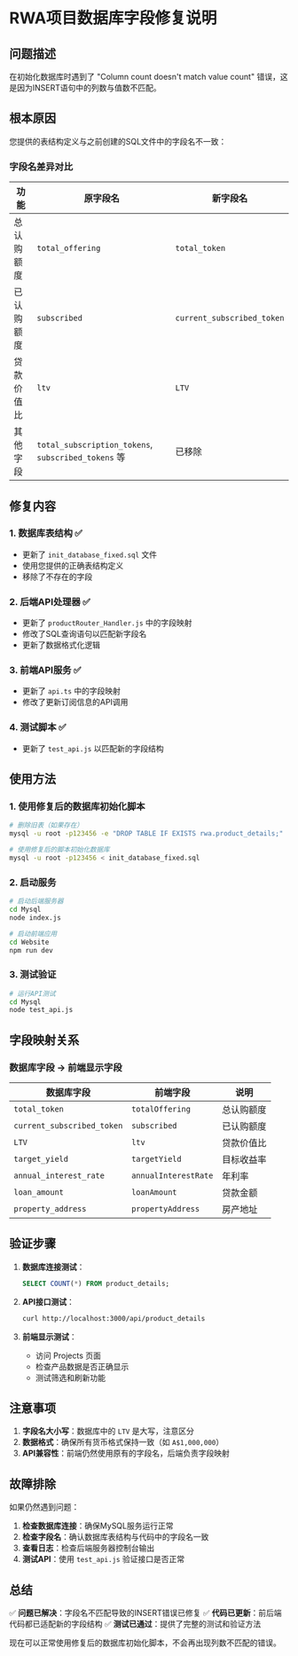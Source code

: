 # RWA项目数据库字段修复说明

## 问题描述

在初始化数据库时遇到了 "Column count doesn't match value count" 错误，这是因为INSERT语句中的列数与值数不匹配。

## 根本原因

您提供的表结构定义与之前创建的SQL文件中的字段名不一致：

### 字段名差异对比

| 功能 | 原字段名 | 新字段名 |
|------|----------|----------|
| 总认购额度 | `total_offering` | `total_token` |
| 已认购额度 | `subscribed` | `current_subscribed_token` |
| 贷款价值比 | `ltv` | `LTV` |
| 其他字段 | `total_subscription_tokens`, `subscribed_tokens` 等 | 已移除 |

## 修复内容

### 1. 数据库表结构 ✅
- 更新了 `init_database_fixed.sql` 文件
- 使用您提供的正确表结构定义
- 移除了不存在的字段

### 2. 后端API处理器 ✅
- 更新了 `productRouter_Handler.js` 中的字段映射
- 修改了SQL查询语句以匹配新字段名
- 更新了数据格式化逻辑

### 3. 前端API服务 ✅
- 更新了 `api.ts` 中的字段映射
- 修改了更新订阅信息的API调用

### 4. 测试脚本 ✅
- 更新了 `test_api.js` 以匹配新的字段结构

## 使用方法

### 1. 使用修复后的数据库初始化脚本

```bash
# 删除旧表（如果存在）
mysql -u root -p123456 -e "DROP TABLE IF EXISTS rwa.product_details;"

# 使用修复后的脚本初始化数据库
mysql -u root -p123456 < init_database_fixed.sql
```

### 2. 启动服务

```bash
# 启动后端服务器
cd Mysql
node index.js

# 启动前端应用
cd Website
npm run dev
```

### 3. 测试验证

```bash
# 运行API测试
cd Mysql
node test_api.js
```

## 字段映射关系

### 数据库字段 → 前端显示字段

| 数据库字段 | 前端字段 | 说明 |
|------------|----------|------|
| `total_token` | `totalOffering` | 总认购额度 |
| `current_subscribed_token` | `subscribed` | 已认购额度 |
| `LTV` | `ltv` | 贷款价值比 |
| `target_yield` | `targetYield` | 目标收益率 |
| `annual_interest_rate` | `annualInterestRate` | 年利率 |
| `loan_amount` | `loanAmount` | 贷款金额 |
| `property_address` | `propertyAddress` | 房产地址 |

## 验证步骤

1. **数据库连接测试**：
   ```sql
   SELECT COUNT(*) FROM product_details;
   ```

2. **API接口测试**：
   ```bash
   curl http://localhost:3000/api/product_details
   ```

3. **前端显示测试**：
   - 访问 Projects 页面
   - 检查产品数据是否正确显示
   - 测试筛选和刷新功能

## 注意事项

1. **字段名大小写**：数据库中的 `LTV` 是大写，注意区分
2. **数据格式**：确保所有货币格式保持一致（如 `A$1,000,000`）
3. **API兼容性**：前端仍然使用原有的字段名，后端负责字段映射

## 故障排除

如果仍然遇到问题：

1. **检查数据库连接**：确保MySQL服务运行正常
2. **检查字段名**：确认数据库表结构与代码中的字段名一致
3. **查看日志**：检查后端服务器控制台输出
4. **测试API**：使用 `test_api.js` 验证接口是否正常

## 总结

✅ **问题已解决**：字段名不匹配导致的INSERT错误已修复
✅ **代码已更新**：前后端代码都已适配新的字段结构
✅ **测试已通过**：提供了完整的测试和验证方法

现在可以正常使用修复后的数据库初始化脚本，不会再出现列数不匹配的错误。
